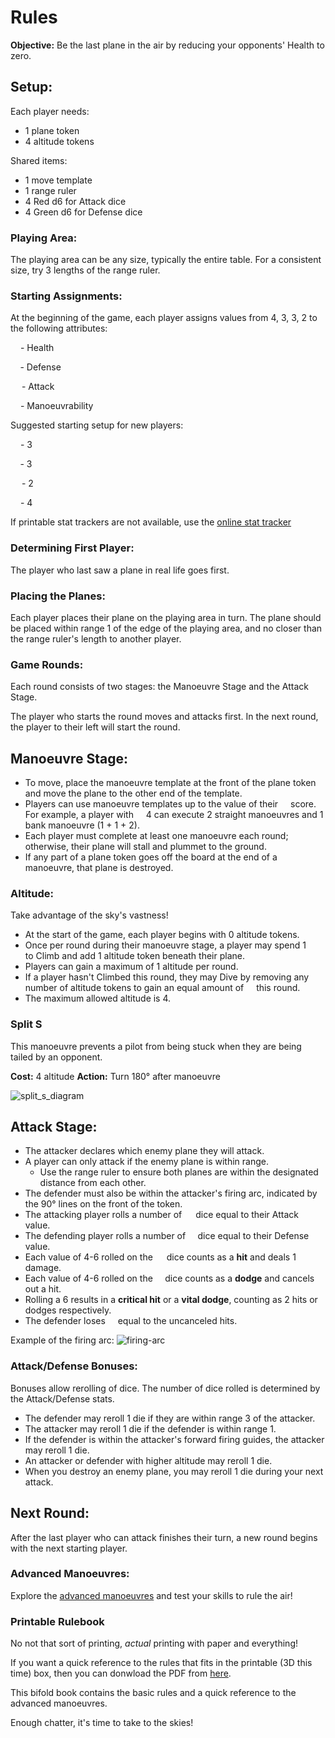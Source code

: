 # Rules

**Objective:** Be the last plane in the air by reducing your opponents' Health to zero.

## Setup:

Each player needs:

- 1 plane token
- 4 altitude tokens

Shared items:

- 1 move template
- 1 range ruler
- 4 Red d6 for Attack dice
- 4 Green d6 for Defense dice

### Playing Area:

The playing area can be any size, typically the entire table. For a consistent size, try 3 lengths of the range ruler.

### Starting Assignments:

At the beginning of the game, each player assigns values from 4, 3, 3, 2 to the following attributes:

<img class="small-icon" src="https://squadronleader.wollivan.dev/icons/health.svg" width="12" style="display:inline-block"/> - Health

<img class="small-icon" src="https://squadronleader.wollivan.dev/icons/defense.svg" width="11.5" style="display:inline-block"/> - Defense

<img class="small-icon" src="https://squadronleader.wollivan.dev/icons/attack.svg" width="14" style="display:inline-block"/> - Attack

<img class="small-icon" src="https://squadronleader.wollivan.dev/icons/manoeuvrability.svg" width="12" style="display:inline-block"/> - Manoeuvrability

Suggested starting setup for new players:

<img class="small-icon" src="https://squadronleader.wollivan.dev/icons/health.svg" width="12" style="display:inline-block"/> - 3

<img class="small-icon" src="https://squadronleader.wollivan.dev/icons/defense.svg" width="11.5" style="display:inline-block"/> - 3

<img class="small-icon" src="https://squadronleader.wollivan.dev/icons/attack.svg" width="14" style="display:inline-block"/> - 2

<img class="small-icon" src="https://squadronleader.wollivan.dev/icons/manoeuvrability.svg" width="12" style="display:inline-block"/> - 4

If printable stat trackers are not available, use the <a href="https://planes.wollivan.dev/" target="_blank">online stat tracker</a>

### Determining First Player:

The player who last saw a plane in real life goes first.

### Placing the Planes:

Each player places their plane on the playing area in turn. The plane should be placed within range 1 of the edge of the playing area, and no closer than the range ruler's length to another player.

### Game Rounds:

Each round consists of two stages: the Manoeuvre Stage and the Attack Stage.

The player who starts the round moves and attacks first. In the next round, the player to their left will start the round.

## Manoeuvre Stage:

- To move, place the manoeuvre template at the front of the plane token and move the plane to the other end of the template.
- Players can use manoeuvre templates up to the value of their <img class="small-icon" src="https://squadronleader.wollivan.dev/icons/manoeuvrability.svg" width="12" style="display:inline-block"/> score. For example, a player with <img class="small-icon" src="https://squadronleader.wollivan.dev/icons/manoeuvrability.svg" width="12" style="display:inline-block"/> 4 can execute 2 straight manoeuvres and 1 bank manoeuvre (1 + 1 + 2).
- Each player must complete at least one manoeuvre each round; otherwise, their plane will stall and plummet to the ground.
- If any part of a plane token goes off the board at the end of a manoeuvre, that plane is destroyed.

### Altitude:

Take advantage of the sky's vastness!

- At the start of the game, each player begins with 0 altitude tokens.
- Once per round during their manoeuvre stage, a player may spend 1 <img class="small-icon" src="https://squadronleader.wollivan.dev/icons/manoeuvrability.svg" width="12" style="display:inline-block"/> to Climb and add 1 altitude token beneath their plane.
- Players can gain a maximum of 1 altitude per round.
- If a player hasn't Climbed this round, they may Dive by removing any number of altitude tokens to gain an equal amount of <img class="small-icon" src="https://squadronleader.wollivan.dev/icons/manoeuvrability.svg" width="12" style="display:inline-block"/> this round.
- The maximum allowed altitude is 4.

### Split S

This manoeuvre prevents a pilot from being stuck when they are being tailed by an opponent.

**Cost:** 4 altitude
**Action:** Turn 180° after manoeuvre

![split_s_diagram](https://raw.githubusercontent.com/Wollivan/SquadronLeader/main/Rules/ManoeuvreDiagrams/split_s.png)

## Attack Stage:

- The attacker declares which enemy plane they will attack.
- A player can only attack if the enemy plane is within range.
  - Use the range ruler to ensure both planes are within the designated distance from each other.
- The defender must also be within the attacker's firing arc, indicated by the 90° lines on the front of the token.
- The attacking player rolls a number of <img class="small-icon" src="https://squadronleader.wollivan.dev/icons/attack.svg" width="14" style="display:inline-block"/> dice equal to their Attack value.
- The defending player rolls a number of <img class="small-icon" src="https://squadronleader.wollivan.dev/icons/defense.svg" width="11.5" style="display:inline-block"/> dice equal to their Defense value.
- Each value of 4-6 rolled on the <img class="small-icon" src="https://squadronleader.wollivan.dev/icons/attack.svg" width="14" style="display:inline-block"/> dice counts as a **hit** and deals 1 damage.
- Each value of 4-6 rolled on the <img class="small-icon" src="https://squadronleader.wollivan.dev/icons/defense.svg" width="11.5" style="display:inline-block"/> dice counts as a **dodge** and cancels out a hit.
- Rolling a 6 results in a **critical hit** or a **vital dodge**, counting as 2 hits or dodges respectively.
- The defender loses <img class="small-icon" src="https://squadronleader.wollivan.dev/icons/health.svg" width="12" style="display:inline-block"/> equal to the uncanceled hits.

Example of the firing arc:
![firing-arc](https://user-images.githubusercontent.com/91621088/167209670-d14cfa27-6109-4bee-8a9e-e8c88d571aa2.jpg)

### Attack/Defense Bonuses:

Bonuses allow rerolling of dice. The number of dice rolled is determined by the Attack/Defense stats.

- The defender may reroll 1 die if they are within range 3 of the attacker.
- The attacker may reroll 1 die if the defender is within range 1.
- If the defender is within the attacker's forward firing guides, the attacker may reroll 1 die.
- An attacker or defender with higher altitude may reroll 1 die.
- When you destroy an enemy plane, you may reroll 1 die during your next attack.

## Next Round:

After the last player who can attack finishes their turn, a new round begins with the next starting player.

### Advanced Manoeuvres:

Explore the [advanced manoeuvres](https://squadronleader.wollivan.dev/rules/advanced-manoeuvres) and test your skills to rule the air!

### Printable Rulebook

No not that sort of printing, _actual_ printing with paper and everything!

If you want a quick reference to the rules that fits in the printable (3D this time) box, then you can donwload the PDF from [here](https://github.com/Wollivan/SquadronLeader/blob/main/Rules/printable-rulebook.pdf).

This bifold book contains the basic rules and a quick reference to the advanced manoeuvres.

Enough chatter, it's time to take to the skies!

